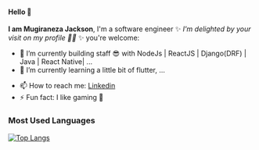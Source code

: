 #### Hello 👋

**I am Mugiraneza Jackson**,  I'm a software engineer ✨ _I'm delighted by your visit on my profile 🤞🏿_ ✨ you're welcome:

- 🔭 I’m currently building staff 😎 with NodeJs | ReactJS | Django(DRF) | Java | React Native| ...
- 🌱 I’m currently learning a little bit of flutter, ...
<!-- - 👯 I’m looking to collaborate on ... -->
<!-- - 💬 Ask me about ... -->
- 📫 How to reach me: [Linkedin](https://www.linkedin.com/in/mugiraneza-jackson-9a7a181b8/)
- ⚡ Fun fact: I like gaming 🤭


### Most Used Languages
[![Top Langs](https://github-readme-stats-mugiranezaj.vercel.app/api/top-langs/?username=mugiranezaj&layout=compact)](https://github.com/mugiranezaj/github-readme-stats)
<!-- 
### Github Stats
![Anurag's GitHub stats](https://github-readme-stats.vercel.app/api?username=mugiranezaj&show_icons=true&theme=transparent) -->

<!-- <picture>
<source 
  srcset="https://github-readme-stats.vercel.app/api?username=mugiranezaj&show_icons=true&theme=dark"
  media="(prefers-color-scheme: dark)"
/>
<source
  srcset="https://github-readme-stats.vercel.app/api?username=mugiranezaj&show_icons=true"
  media="(prefers-color-scheme: light), (prefers-color-scheme: no-preference)"
/>
<img src="https://github-readme-stats.vercel.app/api?username=mugiranezaj&show_icons=true" />
</picture>
 -->
